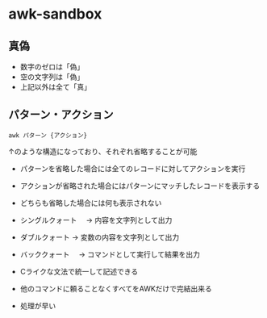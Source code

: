 # awk-sandbox

## 真偽
* 数字のゼロは「偽」
* 空の文字列は「偽」
* 上記以外は全て「真」

## パターン・アクション

`awk パターン {アクション}`

↑のような構造になっており、それぞれ省略することが可能
* パターンを省略した場合には全てのレコードに対してアクションを実行
* アクションが省略された場合にはパターンにマッチしたレコードを表示する
* どちらも省略した場合には何も表示されない

* シングルクォート　 -> 内容を文字列として出力
* ダブルクォート -> 変数の内容を文字列として出力
* バッククォート 　-> コマンドとして実行して結果を出力

* Cライクな文法で統一して記述できる
* 他のコマンドに頼ることなくすべてをAWKだけで完結出来る
* 処理が早い